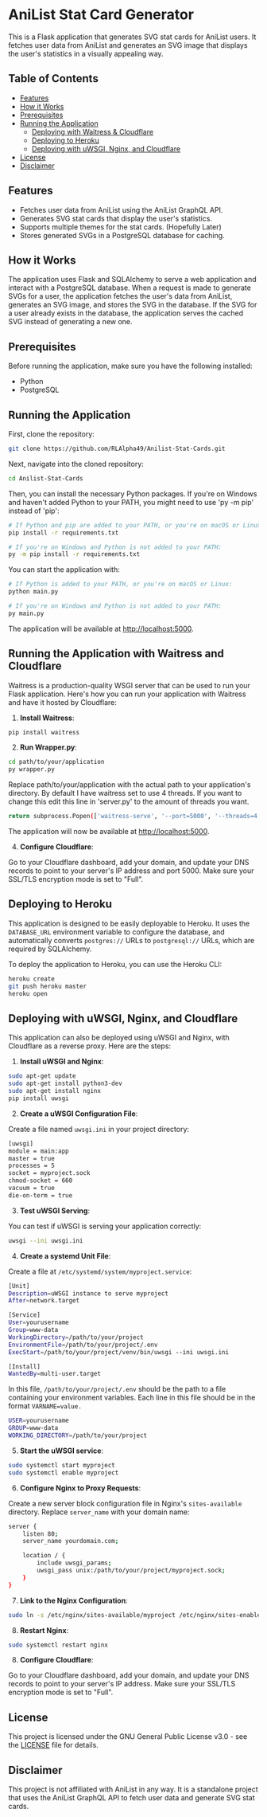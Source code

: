 # AniList Stat Card Generator

This is a Flask application that generates SVG stat cards for AniList users. It fetches user data from AniList and generates an SVG image that displays the user's statistics in a visually appealing way.

## Table of Contents

- [Features](#features)
- [How it Works](#how-it-works)
- [Prerequisites](#prerequisites)
- [Running the Application](#running-the-application)
  - [Deploying with Waitress & Cloudflare](#running-the-application-with-waitress-and-cloudflare)
  - [Deploying to Heroku](#deploying-to-heroku)
  - [Deploying with uWSGI, Nginx, and Cloudflare](#deploying-with-uwsgi-nginx-and-cloudflare)
- [License](#license)
- [Disclaimer](#disclaimer)

## Features

- Fetches user data from AniList using the AniList GraphQL API.
- Generates SVG stat cards that display the user's statistics.
- Supports multiple themes for the stat cards. (Hopefully Later)
- Stores generated SVGs in a PostgreSQL database for caching.

## How it Works

The application uses Flask and SQLAlchemy to serve a web application and interact with a PostgreSQL database. When a request is made to generate SVGs for a user, the application fetches the user's data from AniList, generates an SVG image, and stores the SVG in the database. If the SVG for a user already exists in the database, the application serves the cached SVG instead of generating a new one.

## Prerequisites

Before running the application, make sure you have the following installed:

- Python
- PostgreSQL

## Running the Application

First, clone the repository:

```bash
git clone https://github.com/RLAlpha49/Anilist-Stat-Cards.git
```

Next, navigate into the cloned repository:

```bash
cd Anilist-Stat-Cards
```

Then, you can install the necessary Python packages. If you're on Windows and haven't added Python to your PATH, you might need to use 'py -m pip' instead of 'pip':

```bash
# If Python and pip are added to your PATH, or you're on macOS or Linux:
pip install -r requirements.txt

# If you're on Windows and Python is not added to your PATH:
py -m pip install -r requirements.txt
```

You can start the application with:

```bash
# If Python is added to your PATH, or you're on macOS or Linux:
python main.py

# If you're on Windows and Python is not added to your PATH:
py main.py
```

The application will be available at [http://localhost:5000](http://localhost:5000).

## Running the Application with Waitress and Cloudflare

Waitress is a production-quality WSGI server that can be used to run your Flask application. Here's how you can run your application with Waitress and have it hosted by Cloudflare:

1. **Install Waitress**:

```bash
pip install waitress
```

2. **Run Wrapper.py**:

```bash
cd path/to/your/application
py wrapper.py
```

Replace path/to/your/application with the actual path to your application's directory.
By default I have waitress set to use 4 threads. If you want to change this edit this line in 'server.py' to the amount of threads you want.

```bash
return subprocess.Popen(['waitress-serve', '--port=5000', '--threads=4', 'main:app'], stdout=subprocess.PIPE)
```

The application will now be available at [http://localhost:5000](http://localhost:5000).

4. **Configure Cloudflare**:

Go to your Cloudflare dashboard, add your domain, and update your DNS records to point to your server's IP address and port 5000. Make sure your SSL/TLS encryption mode is set to "Full".

## Deploying to Heroku

This application is designed to be easily deployable to Heroku. It uses the `DATABASE_URL` environment variable to configure the database, and automatically converts `postgres://` URLs to `postgresql://` URLs, which are required by SQLAlchemy.

To deploy the application to Heroku, you can use the Heroku CLI:

```bash
heroku create
git push heroku master
heroku open
```

## Deploying with uWSGI, Nginx, and Cloudflare

This application can also be deployed using uWSGI and Nginx, with Cloudflare as a reverse proxy. Here are the steps:

1. **Install uWSGI and Nginx**:

```bash
sudo apt-get update
sudo apt-get install python3-dev
sudo apt-get install nginx
pip install uwsgi
```

2. **Create a uWSGI Configuration File**:

Create a file named `uwsgi.ini` in your project directory:

```bash
[uwsgi]
module = main:app
master = true
processes = 5
socket = myproject.sock
chmod-socket = 660
vacuum = true
die-on-term = true
```

3. **Test uWSGI Serving**:

You can test if uWSGI is serving your application correctly:

```bash
uwsgi --ini uwsgi.ini
```

4. **Create a systemd Unit File**:

Create a file at `/etc/systemd/system/myproject.service`:

```bash
[Unit]
Description=uWSGI instance to serve myproject
After=network.target

[Service]
User=yourusername
Group=www-data
WorkingDirectory=/path/to/your/project
EnvironmentFile=/path/to/your/project/.env
ExecStart=/path/to/your/project/venv/bin/uwsgi --ini uwsgi.ini

[Install]
WantedBy=multi-user.target
```

In this file, `/path/to/your/project/.env` should be the path to a file containing your environment variables. Each line in this file should be in the format `VARNAME=value.`

```bash
USER=yourusername
GROUP=www-data
WORKING_DIRECTORY=/path/to/your/project
```

5. **Start the uWSGI service**:

```bash
sudo systemctl start myproject
sudo systemctl enable myproject
```

6. **Configure Nginx to Proxy Requests**:

Create a new server block configuration file in Nginx's `sites-available` directory. Replace `server_name` with your domain name:

```bash
server {
    listen 80;
    server_name yourdomain.com;

    location / {
        include uwsgi_params;
        uwsgi_pass unix:/path/to/your/project/myproject.sock;
    }
}
```

7. **Link to the Nginx Configuration**:

```bash
sudo ln -s /etc/nginx/sites-available/myproject /etc/nginx/sites-enabled
```

8. **Restart Nginx**:

```bash
sudo systemctl restart nginx
```

8. **Configure Cloudflare**:

Go to your Cloudflare dashboard, add your domain, and update your DNS records to point to your server's IP address. Make sure your SSL/TLS encryption mode is set to "Full".

## License

This project is licensed under the GNU General Public License v3.0 - see the [LICENSE](LICENSE) file for details.

## Disclaimer

This project is not affiliated with AniList in any way. It is a standalone project that uses the AniList GraphQL API to fetch user data and generate SVG stat cards.
